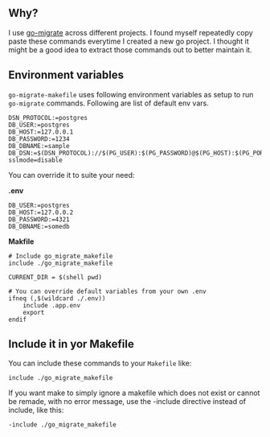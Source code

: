 ## Why?

I use [go-migrate](https://github.com/golang-migrate/migrate) across different projects. I found myself repeatedly copy paste these commands everytime I created a new go project. I thought it might be a good idea to extract those commands out to better maintain it.


## Environment variables

`go-migrate-makefile` uses following environment variables as setup to run `go-migrate` commands. Following are list of default env vars.

```
DSN_PROTOCOL:=postgres
DB_USER:=postgres
DB_HOST:=127.0.0.1
DB_PASSWORD:=1234
DB_DBNAME:=sample
DB_DSN:=$(DSN_PROTOCOL)://$(PG_USER):$(PG_PASSWORD)@$(PG_HOST):$(PG_PORT)/$(PG_DBNAME)?sslmode=disable
```

You can override it to suite your need:

**.env**

```
DB_USER:=postgres
DB_HOST:=127.0.0.2
DB_PASSWORD:=4321
DB_DBNAME:=somedb

```

**Makfile**

```
# Include go_migrate_makefile
include ./go_migrate_makefile

CURRENT_DIR = $(shell pwd)

# You can override default variables from your own .env
ifneq (,$(wildcard ./.env))
	include .app.env
	export
endif

```


## Include it in yor Makefile

You can include these commands to your `Makefile` like:

```
include ./go_migrate_makefile
```

If you want make to simply ignore a makefile which does not exist or cannot be remade, with no error message, use the -include directive instead of include, like this:

```
-include ./go_migrate_makefile
```

